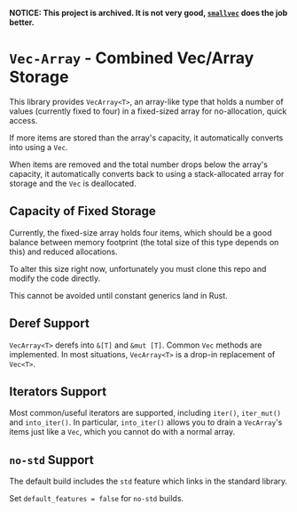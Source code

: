 **NOTICE: This project is archived.  It is not very good,  [`smallvec`](https://github.com/servo/rust-smallvec) does the job better.**

`Vec-Array` - Combined Vec/Array Storage
=======================================

This library provides `VecArray<T>`, an array-like type that holds a number of values (currently fixed
to four) in a fixed-sized array for no-allocation, quick access.

If more items are stored than the array's capacity, it automatically converts into using a `Vec`.

When items are removed and the total number drops below the array's capacity, it automatically converts
back to using a stack-allocated array for storage and the `Vec` is deallocated.


Capacity of Fixed Storage
------------------------

Currently, the fixed-size array holds four items, which should be a good balance between
memory footprint (the total size of this type depends on this) and reduced allocations.

To alter this size right now, unfortunately you must clone this repo and modify the code directly.

This cannot be avoided until constant generics land in Rust.


Deref Support
-------------

`VecArray<T>` derefs into `&[T]` and `&mut [T]`.  Common `Vec` methods are implemented.
In most situations, `VecArray<T>` is a drop-in replacement of `Vec<T>`.


Iterators Support
-----------------

Most common/useful iterators are supported, including `iter()`, `iter_mut()` and `into_iter()`.
In particular, `into_iter()` allows you to drain a `VecArray`'s items just like a `Vec`, which you
cannot do with a normal array.


`no-std` Support
----------------

The default build includes the `std` feature which links in the standard library.

Set `default_features = false` for `no-std` builds.
